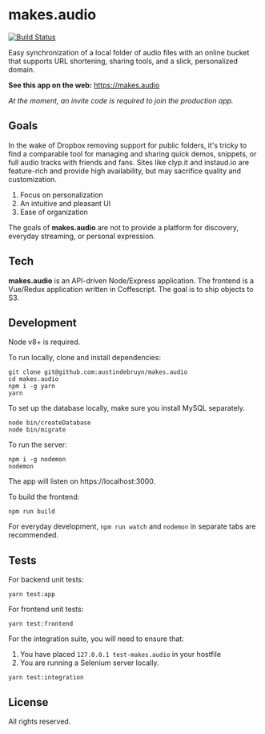 # makes.audio

[![Build Status](https://travis-ci.org/austindebruyn/makes.audio.svg?branch=master)](https://travis-ci.org/austindebruyn/makes.audio)

Easy synchronization of a local folder of audio files with an online bucket that
supports URL shortening, sharing tools, and a slick, personalized domain.

**See this app on the web:** https://makes.audio

_At the moment, an invite code is required to join the production app._

## Goals

In the wake of Dropbox removing support for public folders, it's tricky to find
a comparable tool for managing and sharing quick demos, snippets, or full audio
tracks with friends and fans. Sites like clyp.it and instaud.io are feature-rich
and provide high availability, but may sacrifice quality and customization.

1. Focus on personalization
1. An intuitive and pleasant UI
1. Ease of organization

The goals of **makes.audio** are not to provide a platform for discovery,
everyday streaming, or personal expression.

## Tech

**makes.audio** is an API-driven Node/Express application. The frontend is
a Vue/Redux application written in Coffescript. The goal is to ship objects to
S3.

## Development

Node v8+ is required.

To run locally, clone and install dependencies:

```shell
git clone git@github.com:austindebruyn/makes.audio
cd makes.audio
npm i -g yarn
yarn
```

To set up the database locally, make sure you install MySQL separately.

```shell
node bin/createDatabase
node bin/migrate
```

To run the server:

```shell
npm i -g nodemon
nodemon
```

The app will listen on https://localhost:3000.

To build the frontend:

```shell
npm run build
```

For everyday development, `npm run watch` and `nodemon` in separate tabs are
recommended.

## Tests

For backend unit tests:

```shell
yarn test:app
```

For frontend unit tests:

```shell
yarn test:frontend
```

For the integration suite, you will need to ensure that:
1. You have placed `127.0.0.1 test-makes.audio` in your hostfile
1. You are running a Selenium server locally.

```shell
yarn test:integration
```

## License

All rights reserved.
